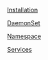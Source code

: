 [Installation](https://github.com/NileshChandekar/kubernetes_101/blob/master/data/install.md)
 
[DaemonSet](https://github.com/NileshChandekar/kubernetes_101/blob/master/data/daemonset.md) 

[Namespace](https://github.com/NileshChandekar/kubernetes_101/blob/master/data/namespace.md) 


[Services](https://github.com/NileshChandekar/kubernetes_101/blob/master/data/namespace.md) 
